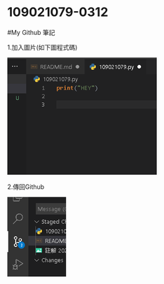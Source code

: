 # 109021079-0312

#My Github 筆記

1.加入圖片(如下圖程式碼)

<img src="imgs/註解%202021-03-12%20134920.png"
style="border: lpx solid #ffff00">

2.傳回Github

<img src="imgs/註解%202021-03-12%20140218.png" style="width: 380">
